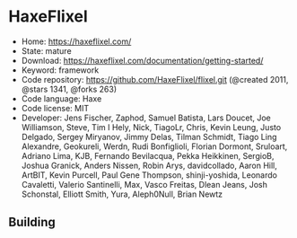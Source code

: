 # HaxeFlixel

- Home: https://haxeflixel.com/
- State: mature
- Download: https://haxeflixel.com/documentation/getting-started/
- Keyword: framework
- Code repository: https://github.com/HaxeFlixel/flixel.git (@created 2011, @stars 1341, @forks 263)
- Code language: Haxe
- Code license: MIT
- Developer: Jens Fischer, Zaphod, Samuel Batista, Lars Doucet, Joe Williamson, Steve, Tim I Hely, Nick, TiagoLr, Chris, Kevin Leung, Justo Delgado, Sergey Miryanov, Jimmy Delas, Tilman Schmidt, Tiago Ling Alexandre, Geokureli, Werdn, Rudi Bonfiglioli, Florian Dormont, Sruloart, Adriano Lima, KJB, Fernando Bevilacqua, Pekka Heikkinen, SergioB, Joshua Granick, Anders Nissen, Robin Arys, davidcollado, Aaron Hill, ArtBIT, Kevin Purcell, Paul Gene Thompson, shinji-yoshida, Leonardo Cavaletti, Valerio Santinelli, Max, Vasco Freitas, Dlean Jeans, Josh Schonstal, Elliott Smith, Yura, Aleph0Null, Brian Newtz

## Building


